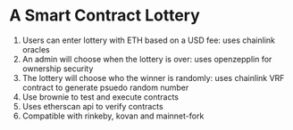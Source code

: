# A Smart Contract Lottery

1. Users can enter lottery with ETH based on a USD fee: uses chainlink oracles
2. An admin will choose when the lottery is over: uses openzepplin for ownership security
3. The lottery will choose who the winner is randomly: uses chainlink VRF contract to generate psuedo random number
4. Use brownie to test and execute contracts
5. Uses etherscan api to verify contracts
6. Compatible with rinkeby, kovan and mainnet-fork
